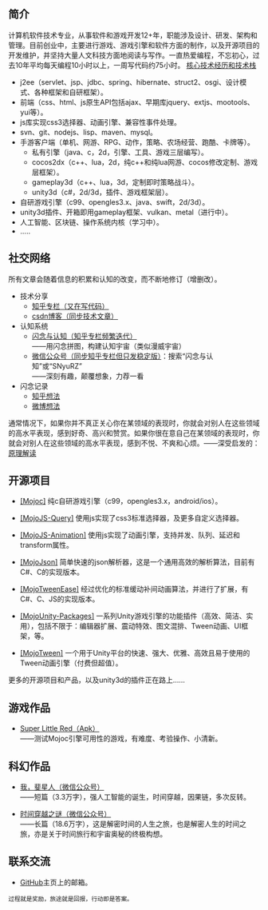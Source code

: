 ## 简介

计算机软件技术专业，从事软件和游戏开发12+年，职能涉及设计、研发、架构和管理。目前创业中，主要进行游戏、游戏引擎和软件方面的制作，以及开源项目的开发维护，并坚持大量人文科技方面地阅读与写作。一直热爱编程，不忘初心，过去10年平均每天编程10小时以上，一周写代码约75小时。
<a href="javascript:void(showOrHideEl('#简介+p+ul'))" class="read-more">核心技术经历和技术栈</a>

* j2ee（servlet、jsp、jdbc、spring、hibernate、struct2、osgi、设计模式、各种框架和自研框架）。
* 前端（css、html、js原生API包括ajax、早期库jquery、extjs、mootools、yui等）。
* js库实现css3选择器、动画引擎、兼容性事件处理。
* svn、git、nodejs、lisp、maven、mysql。
* 手游客户端（单机、网游、RPG、动作，策略、农场经营、跑酷、卡牌等）。
  * 私有引擎（java、c，2d，引擎、工具、游戏三层编写）。
  * cocos2dx（c++、lua，2d，纯c++和纯lua网游、cocos修改定制、游戏层框架）。
  * gameplay3d（c++、lua，3d，定制即时策略战斗）。
  * unity3d（c#，2d/3d，插件、游戏框架层）。
* 自研游戏引擎（c99、opengles3.x、java、swift，2d/3d）。
* unity3d插件、开箱即用gameplay框架、vulkan、metal（进行中）。
* 人工智能、区块链、操作系统内核（学习中）。
* .....

## 社交网络

所有文章会随着信息的积累和认知的改变，而不断地修订（增删改）。

* 技术分享
  * [知乎专栏（又在写代码）](https://zhuanlan.zhihu.com/p/52864752)
  * [csdn博客（同步技术文章）](https://scottcgi.blog.csdn.net)
* 认知系统
  * [闪念与认知（知乎专栏频繁迭代）](https://zhuanlan.zhihu.com/p/52957523)  
    ——用闪念拼图，构建认知宇宙（类似漫威宇宙）
  * [微信公众号（同步知乎专栏但只发稳定版）](https://mp.weixin.qq.com/s/QBLCEVxAbsTgxdfiW5MmdA)：搜索“闪念与认知”或“SNyuRZ”    
    ——深刻有趣，颠覆想象，力荐一看
* 闪念记录
  * [知乎想法](https://www.zhihu.com/people/scott.cgi/pins)
  * [微博想法](https://weibo.com/scottcgi)
  
通常情况下，如果你并不真正关心你在某领域的表现时，你就会对别人在这些领域的高水平表现，感到好奇、高兴和赞赏。如果你很在意自己在某领域的表现时，你就会对别人在这些领域的高水平表现，感到不悦、不爽和心烦。——深受启发的：[原理解读](https://zhuanlan.zhihu.com/p/31392093)

## 开源项目 

* [[Mojoc]](https://github.com/scottcgi/Mojoc) 纯c自研游戏引擎（c99，opengles3.x，android/ios）。

* [[MojoJS-Query]](https://github.com/scottcgi/MojoJS-Query) 使用js实现了css3标准选择器，及更多自定义选择器。

* [[MojoJS-Animation]](https://github.com/scottcgi/MojoJS-Animation) 使用js实现了动画引擎，支持并发、队列、延迟和transform属性。

* [[MojoJson]](https://github.com/scottcgi/MojoJson) 简单快速的json解析器，这是一个通用高效的解析算法，目前有C#、C的实现版本。

* [[MojoTweenEase]](https://github.com/scottcgi/MojoTweenEase) 经过优化的标准缓动补间动画算法，并进行了扩展，有C#、C、JS的实现版本。

* [[MojoUnity-Packages]](https://github.com/scottcgi/MojoUnity-Packages) 一系列Unity游戏引擎的功能插件（高效、简洁、实用），包括不限于：编辑器扩展、震动特效、图文混排、Tween动画、UI框架，等。

* [[MojoTween]](https://github.com/scottcgi/MojoTween) 一个用于Unity平台的快速、强大、优雅、高效且易于使用的Tween动画引擎（付费但超值）。

更多的开源项目和产品，以及unity3d的插件正在路上……

## 游戏作品

* [Super Little Red（Apk）](https://github.com/scottcgi/Mojoc/blob/master/Samples/Apk/SuperLittleRed-2.2.0.apk?raw=true)  
——测试Mojoc引擎可用性的游戏，有难度、考验操作、小清新。

## 科幻作品

* [我，斐星人（微信公众号）](https://mp.weixin.qq.com/s/dFgogBggP1P4MjA0Jkd3_w)  
——短篇（3.3万字），强人工智能的诞生，时间穿越，因果链，多次反转。

* [时间穿越之谜（微信公众号）](https://mp.weixin.qq.com/s/SYlBuFFjcN9ze6l4RAS-kg)  
——长篇（18.6万字），这是解密时间的人生之旅，也是解密人生的时间之旅，亦是关于时间旅行和宇宙奥秘的终极构想。

## 联系交流

* [GitHub](https://github.com/scottcgi)主页上的邮箱。

```
过程就是奖励，旅途就是回报，行动即是答案。
```
